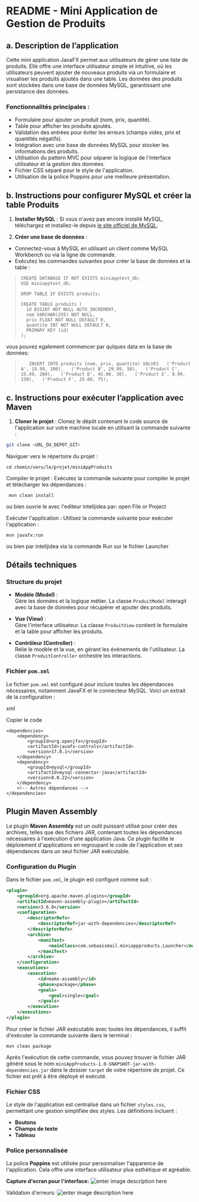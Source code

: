 
# README - Mini Application de Gestion de Produits

## a. Description de l’application

Cette mini application JavaFX permet aux utilisateurs de gérer une liste de produits.  Elle offre une interface utilisateur simple et intuitive,  où les utilisateurs peuvent ajouter de nouveaux produits via un formulaire et visualiser les produits ajoutés dans une table.  Les données des produits sont stockées dans une base de données MySQL,  garantissant une persistance des données.

### Fonctionnalités principales :

-   Formulaire pour ajouter un produit (nom, prix, quantité).
-   Table pour afficher les produits ajoutés.
-   Validation des entrées pour éviter les erreurs (champs vides, prix et quantités négatifs).
-   Intégration avec une base de données MySQL pour stocker les informations des produits.
-   Utilisation du pattern MVC pour séparer la logique de l'interface utilisateur et la gestion des données.
-   Fichier CSS séparé pour le style de l'application.
-   Utilisation de la police Poppins pour une meilleure présentation.

## b. Instructions pour configurer MySQL et créer la table Produits

1.  **Installer MySQL**  : Si vous n'avez pas encore installé MySQL, téléchargez et installez-le depuis  [le site officiel de MySQL](https://dev.mysql.com/downloads/mysql/).

2.  **Créer une base de données**  :

   -   Connectez-vous à MySQL en utilisant un client comme MySQL Workbench ou via la ligne de commande.
   -   Exécutez les commandes suivantes pour créer la base de données et la table :



>     CREATE DATABASE IF NOT EXISTS miniapptest_db;  
>     USE miniapptest_db;  
>       
>     DROP TABLE IF EXISTS produits;  
>       
>     CREATE TABLE produits (  
>       id BIGINT NOT NULL AUTO_INCREMENT,  
>       nom VARCHAR(255) NOT NULL,  
>       prix FLOAT NOT NULL DEFAULT 0,  
>       quantite INT NOT NULL DEFAULT 0,  
>       PRIMARY KEY (id)  
>     );


vous pouvez egalement commencer par qulques data en la base de données:

> `  
INSERT INTO produits (nom, prix, quantite) VALUES  
('Product A', 19.99, 100),  
('Product B', 29.99, 50),  
('Product C', 15.49, 200),  
('Product D', 45.00, 30),  
('Product E', 9.99, 150),  
('Product F', 25.00, 75);`

## c. Instructions pour exécuter l’application avec Maven

1.  **Cloner le projet**  : Clonez le dépôt contenant le code source de l'application sur votre machine locale en utilisant la commande suivante :


```bash
git clone <URL_DU_DEPOT_GIT>
```
Naviguer vers le répertoire du projet :

    cd chemin/vers/le/projet/miniAppProduits

Compiler le projet : Exécutez la commande suivante pour compiler le projet et télécharger les dépendances :

     mvn clean install 
ou bien ouvrie le avec l'editeur intelijidea par:
open File or Project

Exécuter l'application : Utilisez la commande suivante pour exécuter l'application :

    mvn javafx:run 
ou bien par intelijidea via la commande Run sur le fichier Launcher

## Détails techniques

### Structure du projet

-   **Modèle (Model)** :  
    Gère les données et la logique métier. La classe `ProduitModel` interagit avec la base de données pour récupérer et ajouter des produits.

-   **Vue (View)** :  
    Gère l'interface utilisateur. La classe `ProduitView` contient le formulaire et la table pour afficher les produits.

-   **Contrôleur (Controller)** :  
    Relie le modèle et la vue, en gérant les événements de l'utilisateur. La classe `ProduitController` orchestre les interactions.

### Fichier `pom.xml`

Le fichier `pom.xml` est configuré pour inclure toutes les dépendances nécessaires, notamment JavaFX et le connecteur MySQL. Voici un extrait de la configuration :

xml

Copier le code

    <dependencies>
        <dependency>
            <groupId>org.openjfx</groupId>
            <artifactId>javafx-controls</artifactId>
            <version>17.0.1</version>
        </dependency>
        <dependency>
            <groupId>mysql</groupId>
            <artifactId>mysql-connector-java</artifactId>
            <version>8.0.22</version>
        </dependency>
        <!-- Autres dépendances -->
    </dependencies>


## Plugin Maven Assembly

Le plugin **Maven Assembly** est un outil puissant utilisé pour créer des archives, telles que des fichiers JAR, contenant toutes les dépendances nécessaires à l'exécution d'une application Java. Ce plugin facilite le déploiement d'applications en regroupant le code de l'application et ses dépendances dans un seul fichier JAR exécutable.

### Configuration du Plugin

Dans le fichier `pom.xml`, le plugin est configuré comme suit :

```xml
<plugin>
    <groupId>org.apache.maven.plugins</groupId>
    <artifactId>maven-assembly-plugin</artifactId>
    <version>3.6.0</version>
    <configuration>
        <descriptorRefs>
            <descriptorRef>jar-with-dependencies</descriptorRef>
        </descriptorRefs>
        <archive>
            <manifest>
                <mainClass>com.sebaaismail.miniappproducts.Launcher</mainClass>
            </manifest>
        </archive>
    </configuration>
    <executions>
        <execution>
            <id>make-assembly</id>
            <phase>package</phase>
            <goals>
                <goal>single</goal>
            </goals>
        </execution>
    </executions>
</plugin>
```
Pour créer le fichier JAR exécutable avec toutes les dépendances, il suffit d'exécuter la commande suivante dans le terminal :

    mvn clean package

Après l'exécution de cette commande, vous pouvez trouver le fichier JAR généré sous le nom `miniAppProducts-1.0-SNAPSHOT-jar-with-dependencies.jar` dans le dossier `target` de votre répertoire de projet. Ce fichier est prêt à être déployé et exécuté.

### Fichier CSS

Le style de l'application est centralisé dans un fichier `styles.css`, permettant une gestion simplifiée des styles. Les définitions incluent :

-   **Boutons**
-   **Champs de texte**
-   **Tableau**

### Police personnalisée

La police **Poppins** est utilisée pour personnaliser l'apparence de l'application. Cela offre une interface utilisateur plus esthétique et agréable.


**Capture d'ecran pour l'interface:**
![enter image description here](https://i.ibb.co/Srf7Ym2/Capture.png)

Validation d'erreurs:
![enter image description here](https://i.ibb.co/QdZhNRN/Capture-erreur.pnghttps://i.ibb.co/Srf7Ym2/Capture.png)